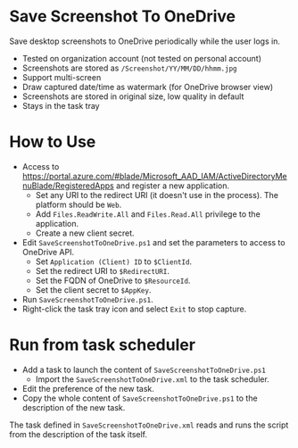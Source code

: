 # Save Screenshot To OneDrive

Save desktop screenshots to OneDrive periodically while the user logs in.

- Tested on organization account (not tested on personal account)
- Screenshots are stored as `/Screenshot/YY/MM/DD/hhmm.jpg` 
- Support multi-screen
- Draw captured date/time as watermark (for OneDrive browser view)
- Screenshots are stored in original size, low quality in default
- Stays in the task tray

# How to Use

- Access to https://portal.azure.com/#blade/Microsoft_AAD_IAM/ActiveDirectoryMenuBlade/RegisteredApps and register a new application.
  - Set any URI to the redirect URI (it doesn't use in the process). The platform should be `Web`.
  - Add `Files.ReadWrite.All` and `Files.Read.All` privilege to the application.
  - Create a new client secret.
- Edit `SaveScreenshotToOneDrive.ps1` and set the parameters to access to OneDrive API.
  - Set `Application (Client) ID` to `$ClientId`.
  - Set the redirect URI to `$RedirectURI`.
  - Set the FQDN of OneDrive to `$ResourceId`.
  - Set the client secret to `$AppKey`.
- Run `SaveScreenshotToOneDrive.ps1`.
- Right-click the task tray icon and select `Exit` to stop capture.

# Run from task scheduler

- Add a task to launch the content of `SaveScreenshotToOneDrive.ps1`
  - Import the `SaveScreenshotToOneDrive.xml` to the task scheduler.
- Edit the preference of the new task.
- Copy the whole content of `SaveScreenshotToOneDrive.ps1` to the description of the new task.

The task defined in `SaveScreenshotToOneDrive.xml` reads and runs the script from the description of the task itself.
